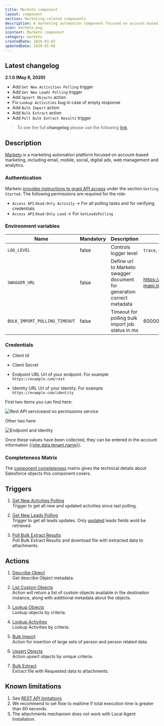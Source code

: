 ```yaml
---
title: Marketo component
layout: component
section: Marketing-related components
description: A marketing automation component focused on account-based marketing.
icon: marketo.png
icontext: Marketo component
category: marketo
createdDate: 2018-03-02
updatedDate: 2020-05-08
---
```


## Latest changelog

**2.1.0 (May 8, 2020)**

* Add `Get New Activities Polling` trigger
* Add `Get New Leads Polling` trigger
* Add `Upsert Objects` action
* Fix `Lookup Activities` bug in case of empty response
* Add `Bulk Import` action
* Add `Bulk Extract` action
* Add `Poll Bulk Extract Results` trigger

> To see the full **changelog** please use the following [link](/components/marketo/changelog).

## Description

[Marketo](https://www.marketo.com/) is a marketing automation platform focused
on account-based marketing, including email, mobile, social, digital ads, web
management and analytics.

### Authentication

Marketo [provides instructions to grant API access](http://developers.marketo.com/rest-api/) under the section `Getting Started`.  The following permissions are required for the role:

 * `Access API`.`Read-Only Activity` -> For all polling tasks and for verifying
 credentials
 * `Access API`.`Read-Only Lead` -> For `GetLeadsPolling`

### Environment variables

|Name|Mandatory|Description|Values|
|----|---------|-----------|------|
|`LOG_LEVEL`| false | Controls logger level | `trace`, `debug`, `info`, `warning`, `error` |
|`SWAGGER_URL`| false | Define url to Marketo swagger document for generation correct metadata  | https://developers.marketo.com/swagger/swagger-mapi.json |
|`BULK_IMPORT_POLLING_TIMEOUT`| false | Timeout for polling bulk import job status in ms | 60000 |

###  Credentials

 * Client Id

 * Client Secret

 * Endpoint URL
   Url of your endpoint. For example `https://example.com/rest`

 * Identity URL
   Url of your identity. For example `https://example.com/identity`

First two items you can find here:

![Rest API serviceand no permissions service](img/rest-API-service-and-no-permissions-service.png)

Other two here:

![Endpoint and Identity](img/endpoint-and-identity.png)

Once these values have been collected, they can be entered in the account information [{{site.data.tenant.name}}](http://www.{{site.data.tenant.name}}).

### Completeness Matrix

The [component completeness](completeness-matrix) matrix gives the technical
details about Salesforce objects this component covers.

## Triggers

  1. [Get New Activities Polling](/components/marketo/triggers#get-new-activities-polling)                                  
  Trigger to get all new and updated activities since last polling.

  2. [Get New Leads Polling](/components/marketo/triggers#get-new-leads-polling)                                            
  Trigger to get all leads updates. Only [updated](https://developers.marketo.com/rest-api/lead-database/activities/#data_value_changes) leads fields wold be retrieved.

  3. [Poll Bulk Extract Results](/components/marketo/triggers#poll-bulk-extract-results)                                       
  Poll Bulk Extract Results and download file with extracted data to attachments.


## Actions

 1. [Describe Object](/components/marketo/actions#describe-object)                                                              
 Get describe Object metadata.

 2. [List Custom Objects](/components/marketo/actions#list-custom-objects)                                                   
 Action will return a list of custom objects available in the destination instance, along with additional metadata about the objects.

 3. [Lookup Objects](/components/marketo/actions#lookup-objects)                                                             
 Lookup objects by criteria.

 4. [Lookup Activities](/components/marketo/actions#lookup-activities)                                                       
 Lookup Activities by criteria.

 5. [Bulk Import](/components/marketo/actions#bulk-import)                                                                   
 Action for insertion of large sets of person and person related data.

 6. [Upsert Objects](/components/marketo/actions#upsert-objects)                                                             
 Action upsert objects by unique criteria.
 
 7. [Bulk Extract](/components/marketo/actions#bulk-extract)                                                                
 Extract file with Requested data to attachments.

## Known limitations

1. See [REST API limitations](https://developers.marketo.com/rest-api/marketo-integration-best-practices/)
2. We recommend to set flow to realtime if total execution time is greater than 60 seconds.
3. The attachments mechanism does not work with Local Agent Installation.
